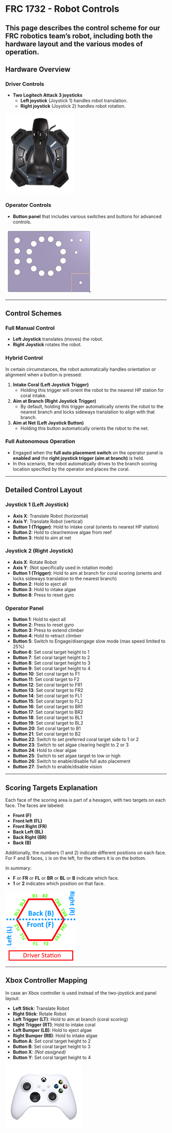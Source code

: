 # FRC 1732 - Robot Controls

This page describes the control scheme for our FRC robotics team’s robot, including both the hardware layout and the various modes of operation.
---
## Hardware Overview

### Driver Controls
- **Two Logitech Attack 3 joysticks**
  - **Left joystick** (Joystick 1) handles robot translation.
  - **Right joystick** (Joystick 2) handles robot rotation.

![My Image](images/attack3.png)

### Operator Controls
- **Button panel** that includes various switches and buttons for advanced controls.

![My Image](images/operatorPanel.png)

---
## Control Schemes

### Full Manual Control
- **Left Joystick** translates (moves) the robot.
- **Right Joystick** rotates the robot.

### Hybrid Control
In certain circumstances, the robot automatically handles orientation or alignment when a button is pressed:

1. **Intake Coral (Left Joystick Trigger)**
   - Holding this trigger will orient the robot to the nearest HP station for coral intake.
2. **Aim at Branch (Right Joystick Trigger)**
   - By default, holding this trigger automatically orients the robot to the nearest branch and locks sideways translation to align with that branch.
3. **Aim at Net (Left Joystick Button)**
   - Holding this button automatically orients the robot to the net.

### Full Autonomous Operation
- Engaged when the **full auto placement switch** on the operator panel is **enabled** **and** the **right joystick trigger (aim at branch)** is held.
- In this scenario, the robot automatically drives to the branch scoring location specified by the operator and places the coral.

---
## Detailed Control Layout

### Joystick 1 (Left Joystick)
- **Axis X**: Translate Robot (horizontal)
- **Axis Y**: Translate Robot (vertical)
- **Button 1 (Trigger)**: Hold to intake coral (orients to nearest HP station)
- **Button 2**: Hold to clear/remove algae from reef
- **Button 3**: Hold to aim at net

### Joystick 2 (Right Joystick)
- **Axis X**: Rotate Robot
- **Axis Y**: (Not specifically used in rotation mode)
- **Button 1 (Trigger)**: Hold to aim at branch for coral scoring (orients and locks sideways translation to the nearest branch)
- **Button 2**: Hold to eject all
- **Button 3**: Hold to intake algae
- **Button 8**: Press to reset gyro

### Operator Panel
- **Button 1**: Hold to eject all
- **Button 2**: Press to reset gyro
- **Button 3**: Press to extend climber
- **Button 4**: Hold to retract climber
- **Button 5**: Switch to Engage/disengage slow mode (max speed limited to 25%)
- **Button 6**: Set coral target height to 1
- **Button 7**: Set coral target height to 2
- **Button 8**: Set coral target height to 3
- **Button 9**: Set coral target height to 4
- **Button 10**: Set coral target to F1
- **Button 11**: Set coral target to F2
- **Button 12**: Set coral target to FR1
- **Button 13**: Set coral target to FR2
- **Button 14**: Set coral target to FL1
- **Button 15**: Set coral target to FL2
- **Button 16**: Set coral target to BR1
- **Button 17**: Set coral target to BR2
- **Button 18**: Set coral target to BL1
- **Button 19**: Set coral target to BL2
- **Button 20**: Set coral target to B1
- **Button 21**: Set coral target to B2
- **Button 22**: Switch to set preferred coral target side to 1 or 2
- **Button 23**: Switch to set algae clearing height to 2 or 3
- **Button 24**: Hold to clear algae
- **Button 25**: Switch to set algae target to low or high
- **Button 26**: Switch to enable/disable full auto placement
- **Button 27**: Switch to enable/disable vision

---
## Scoring Targets Explanation

Each face of the scoring area is part of a hexagon, with two targets on each face. The faces are labeled:
- **Front (F)**
- **Front left (FL)**
- **Front Right (FR)**
- **Back Left (BL)**
- **Back Right (BR)**
- **Back (B)**

Additionally, the numbers (1 and 2) indicate different positions on each face. For F and B faces, `1` is on the left, for the others it is on the bottom.

In summary:
- **F** or **FR** or **FL** or **BR** or **BL** or **B** indicate which face.
- **1** or **2** indicates which position on that face.

![My Image](images/reef.png)

---
## Xbox Controller Mapping
In case an Xbox controller is used instead of the two-joystick and panel layout:

- **Left Stick**: Translate Robot
- **Right Stick**: Rotate Robot
- **Left Trigger (LT)**: Hold to aim at branch (coral scoring)
- **Right Trigger (RT)**: Hold to intake coral
- **Left Bumper (LB)**: Hold to eject algae
- **Right Bumper (RB)**: Hold to intake algae
- **Button A**: Set coral target height to 2
- **Button B**: Set coral target height to 3
- **Button X**: _(Not assigned)_
- **Button Y**: Set coral target height to 4

![My Image](images/controller.png)
